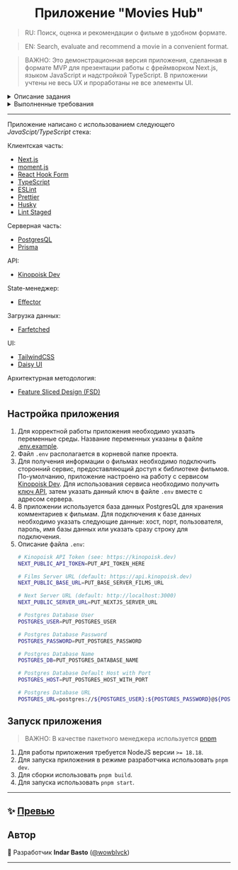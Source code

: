 <h1 align="center">Приложение "Movies Hub"</h1>

> RU: Поиск, оценка и рекомендации о фильме в удобном формате.

> EN: Search, evaluate and recommend a movie in a convenient format.

> ВАЖНО: Это демонстрационная версия приложения, сделанная в формате MVP для презентации работы с фреймворком Next.js,
> языком JavaScript и надстройкой TypeScript. В приложении учтены не весь UX и проработаны не все элементы UI.

<details>
  <summary>Описание задания</summary>

Создать мини-приложение для просмотра, оценки и комментирования фильмов.

#### Технические требования

- Использование `React` и `TypeScript`, также можете использовать `NextJs`.
- Использование `React Hooks`.
- Для стилей можете использовать любой подход.

#### Функциональность

- Отображение списка фильмов с их названиями, кратким описанием и постерами.
- Возможность добавить новый фильм в список.
- Возможность оценить фильм (например, от 1 до 5 звезд).
- Возможность просмотра детальной информации о фильме (название, описание, рейтинг, длительность и др.).

#### Тестирование

Покрытие основных функций приложения юнит-тестами.

#### Дизайн

Приложение должно корректно отображаться на разных устройствах: смартфонах, планшетах и десктопе.

#### Документация

Краткая документация по проекту: архитектурные решения, использованные библиотеки и инструменты, инструкции по установке
и запуску.

#### Дополнительные технические требования

- Рассмотреть возможность использования состояния приложения с помощью таких инструментов, как `Effector`, `Redux`
  или `MobX`.
- Реализация маршрутизации с использованием `React Router`.
- Использование архитектурной методологии `Feature Sliced Design`.

#### Дополнительные функциональные требования

- Оставление комментариев к фильму и отображение комментариев других пользователей.
- Поиск фильма по названию.
- Фильтрация фильмов по рейтингу и/или длительности.
- Сортировка фильмов по дате добавления, рейтингу или длительности.
- Сохранение данных приложения (фильмы, оценки, комментарии) в `localStorage`.

#### Работа с внешним API

Если возможно, интегрировать приложение с публичным API для фильмов, чтобы обновлять список фильмов, предоставлять
постеры и другую информацию.

</details>

<details>
  <summary>Выполненные требования</summary>

#### Общие требования

- [x] Приложение разработано с использованием фреймворка Next.js [последней версии](https://nextjs.org) с использованием
  App Router.
- [x] Код чистый и читабельный.
- [x] Архитектурная методология - [FSD](https://feature-sliced.design).
- [x] Отсутствует дублирование кода, приложение разбито на компоненты, отформатировано в едином стиле.
- [x] Приложение адаптировано под различные устройства.
- [x] Корректное отображение в браузерах Chrome, Firefox, Edge.
- [x] Для описание стилей используется TailwindCSS вместе с DaisyUI.

#### Дополнительные требования

- [x] Используется TypeScript.
- [x] В качестве state-менеджера используется Effector вместе с Farfetched.
- [x] Выполнен деплой проекта на хостинг [Vercel](https://vercel.com),
- [x] Написана документация по сборке и настройке проекта.

#### Серверная часть

Для работы приложения используется база данных PostgresQL (хранение комментариев пользователей). Источником сервера
служит NextJS.

</details>

---

Приложение написано с использованием следующего _JavaScipt/TypeScript_ стека:

Клиентская часть:

- [Next.js](https://nextjs.org)
- [moment.js](https://momentjs.com)
- [React Hook Form](https://react-hook-form.com)
- [TypeScript](https://www.typescriptlang.org/)
- [ESLint](https://eslint.org/)
- [Prettier](https://prettier.io/)
- [Husky](https://github.com/typicode/husky)
- [Lint Staged](https://github.com/okonet/lint-staged)

Серверная часть:

- [PostgresQL](https://postgresql.org/)
- [Prisma](https://www.prisma.io)

API:

- [Kinopoisk Dev](https://kinopoisk.dev)

State-менеджер:

- [Effector](https://effector.dev)

Загрузка данных:

- [Farfetched](https://effector.dev)

UI:

- [TailwindCSS](https://tailwindcss.com)
- [Daisy UI](https://daisyui.com)

Архитектурная методология:

- [Feature Sliced Design (FSD)](https://feature-sliced.design)

## Настройка приложения

1. Для корректной работы приложения необходимо указать переменные среды. Название переменных указаны в
   файле [.env.example](.env.example).
2. Файл `.env` располагается в корневой папке проекта.
3. Для получения информации о фильмах необходимо подключить сторонний сервис, предоставляющий доступ к библиотеке
   фильмов. По-умолчанию, приложение настроено на работу с сервисом [Kinopoisk Dev](https://kinopoisk.dev). Для
   использования сервиса необходимо получить [ключ API](https://t.me/kinopoiskdev_bot), затем указать данный ключ в
   файле `.env` вместе с адресом сервера.
4. В приложении используется база данных PostgresQL для хранения комментариев к фильмам. Для подключения к базе данных
   необходимо указать следующие данные: хост, порт, пользователя, пароль, имя базы данных или указать сразу строку для
   подключения.
5. Описание файла `.env`:
   ```bash
   # Kinopoisk API Token (see: https://kinopoisk.dev)
   NEXT_PUBLIC_API_TOKEN=PUT_API_TOKEN_HERE

   # Films Server URL (default: https://api.kinopoisk.dev)
   NEXT_PUBLIC_BASE_URL=PUT_BASE_SERVER_FILMS_URL

   # Next Server URL (default: http://localhost:3000)
   NEXT_PUBLIC_SERVER_URL=PUT_NEXTJS_SERVER_URL

   # Postgres Database User
   POSTGRES_USER=PUT_POSTGRES_USER

   # Postgres Database Password
   POSTGRES_PASSWORD=PUT_POSTGRES_PASSWORD

   # Postgres Database Name
   POSTGRES_DB=PUT_POSTGRES_DATABASE_NAME

   # Postgres Database Default Host with Port
   POSTGRES_HOST=PUT_POSTGRES_HOST_WITH_PORT

   # Postgres Database URL
   POSTGRES_URL=postgres://${POSTGRES_USER}:${POSTGRES_PASSWORD}@${POSTGRES_HOST}/${POSTGRES_DATABASE}?schema=public&connect_timeout=30&pool_timeout=30&socket_timeout=30
   ```

## Запуск приложения

> ВАЖНО: В качестве пакетного менеджера используется [pnpm](https://pnpm.io)

1. Для работы приложения требуется NodeJS версии `>= 18.18`.
2. Для запуска приложения в режиме разработчика использовать `pnpm dev`.
3. Для сборки использовать `pnpm build`.
4. Для запуска использовать `pnpm start`.

---

## ✨ [Превью](https://movies-hub-2023.vercel.app)

## Автор

👤 Разработчик **Indar Basto** ([@wowblvck](https://github.com/wowblvck))
****